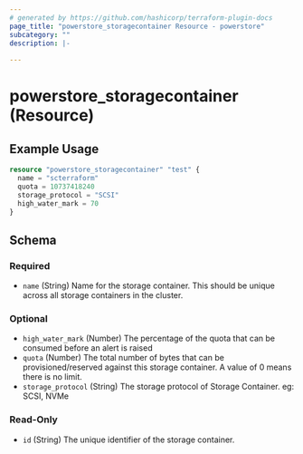 ```yaml
---
# generated by https://github.com/hashicorp/terraform-plugin-docs
page_title: "powerstore_storagecontainer Resource - powerstore"
subcategory: ""
description: |-
  
---
```


# powerstore_storagecontainer (Resource)



## Example Usage

```terraform
resource "powerstore_storagecontainer" "test" {
  name = "scterraform"
  quota = 10737418240
  storage_protocol = "SCSI"
  high_water_mark = 70
}
```

<!-- schema generated by tfplugindocs -->
## Schema

### Required

- `name` (String) Name for the storage container. This should be unique across all storage containers in the cluster.

### Optional

- `high_water_mark` (Number) The percentage of the quota that can be consumed before an alert is raised
- `quota` (Number) The total number of bytes that can be provisioned/reserved against this storage container. A value of 0 means there is no limit.
- `storage_protocol` (String) The storage protocol of Storage Container. eg: SCSI, NVMe

### Read-Only

- `id` (String) The unique identifier of the storage container.


